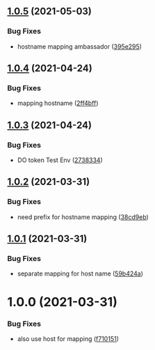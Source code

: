 ## [1.0.5](https://github.com/Greenstand/treetracker-share/compare/v1.0.4...v1.0.5) (2021-05-03)


### Bug Fixes

* hostname mapping ambassador ([395e295](https://github.com/Greenstand/treetracker-share/commit/395e29555096ab070ccbfe891312e76335cf1120))

## [1.0.4](https://github.com/Greenstand/treetracker-share/compare/v1.0.3...v1.0.4) (2021-04-24)


### Bug Fixes

* mapping hostname ([2ff4bff](https://github.com/Greenstand/treetracker-share/commit/2ff4bff71db97fe98be1e1948ff5079f633a1247))

## [1.0.3](https://github.com/Greenstand/treetracker-share/compare/v1.0.2...v1.0.3) (2021-04-24)


### Bug Fixes

* DO token Test Env ([2738334](https://github.com/Greenstand/treetracker-share/commit/273833413d2bb629e3fe4a24b1915a646b4cb423))

## [1.0.2](https://github.com/Greenstand/treetracker-share/compare/v1.0.1...v1.0.2) (2021-03-31)


### Bug Fixes

* need prefix for hostname mapping ([38cd9eb](https://github.com/Greenstand/treetracker-share/commit/38cd9ebfce749e6bbce96934f223d3d92149581b))

## [1.0.1](https://github.com/Greenstand/treetracker-share/compare/v1.0.0...v1.0.1) (2021-03-31)


### Bug Fixes

* separate mapping for host name ([59b424a](https://github.com/Greenstand/treetracker-share/commit/59b424aaa7a7729629e9547bbcc474913bab1043))

# 1.0.0 (2021-03-31)


### Bug Fixes

* also use host for mapping ([f710151](https://github.com/Greenstand/treetracker-share/commit/f710151c190430126c191942512ce0330f7ffb73))
